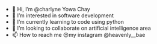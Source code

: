 - 👋 Hi, I’m @charlyne Yowa Chay
- 👀 I’m interested in software development 
- 🌱 I’m currently learning to code using python 
- 💞️ I’m looking to collaborate on artificial intelligence area
- 📫 How to reach me 😍my instagram @heavenly__bae

<!---
charleychannel/charleychannel is a ✨ special ✨ repository because its `README.md` (this file) appears on your GitHub profile.
You can click the Preview link to take a look at your changes.
--->
